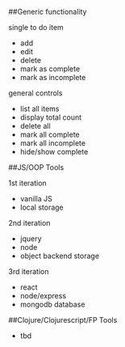 ##Generic functionality

single to do item
- add
- edit
- delete
- mark as complete
- mark as incomplete

general controls
- list all items
- display total count
- delete all
- mark all complete
- mark all incomplete
- hide/show complete

##JS/OOP Tools

1st iteration
- vanilla JS
- local storage

2nd iteration
- jquery
- node
- object backend storage

3rd iteration
- react
- node/express
- mongodb database

##Clojure/Clojurescript/FP Tools
- tbd
